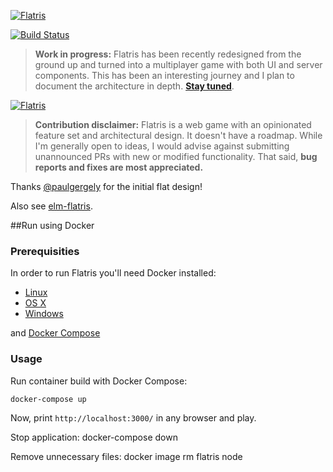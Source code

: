 [![Flatris](flatris.png)](https://flatris.space/)

[![Build Status](https://travis-ci.org/skidding/flatris.svg?branch=master)](https://travis-ci.org/skidding/flatris)

> **Work in progress:** Flatris has been recently redesigned from the ground up and turned into a multiplayer game with both UI and server components. This has been an interesting journey and I plan to document the architecture in depth. **[Stay tuned](https://twitter.com/skidding)**.

[![Flatris](flatris.gif)](https://flatris.space/)

> **Contribution disclaimer:** Flatris is a web game with an opinionated feature set and architectural design. It doesn't have a roadmap. While I'm generally open to ideas, I would advise against submitting unannounced PRs with new or modified functionality. That said, **bug reports and fixes are most appreciated.**

Thanks [@paulgergely](https://twitter.com/paulgergely) for the initial flat design!

Also see [elm-flatris](https://github.com/w0rm/elm-flatris).

##Run using Docker

### Prerequisities

In order to run Flatris you'll need Docker installed:

* [Linux](https://docs.docker.com/docker-for-mac/install/)
* [OS X](https://docs.docker.com/engine/install/#server)
* [Windows](https://docs.docker.com/docker-for-windows/install/)

and [Docker Compose](https://docs.docker.com/compose/install/#install-compose)

### Usage

Run container build with Docker Compose:

```shell
docker-compose up
```

Now, print `http://localhost:3000/` in any browser and play.

Stop application:
docker-compose down

Remove unnecessary files:
docker image rm flatris node
